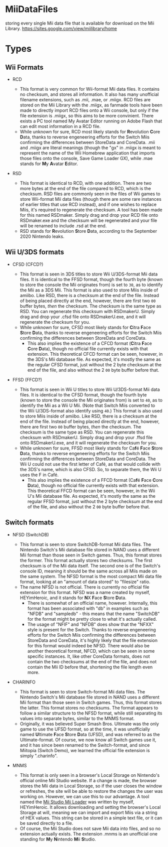 # MiiDataFiles
storing every single Mii data file that is available for download on the Mii Library. https://sites.google.com/view/miilibrary/home

# Types

## Wii Formats

* RCD
   * This format is very common for Wii-format Mii data files. It contains no checksum, and stores all information. It also has many unofficial filename extensions, such as .mii, .mae, or .miigx. RCD files are stored on the Mii Library with the .miigx, as fanmade tools have been made to directly import RCD files onto a Wii console, but only if the file extension is .miigx, so this aims to be more convinient. There exists a PC tool named My Avatar Editor running on Adobe Flash that can edit most information in a RCD file.
   * While unknown for sure, RCD most likely stands for **R**evolution **C**ore **D**ata, thanks to reverse engeneering efforts for the Switch Miis confirming the differences between StoreData and CoreData. .mii and .miigx are literal meanings (though the "gx" in .miigx is meant to represent the name of the Wii Homebrew application that imports those files onto the console, Save Game Loader GX), while .mae stands for **M**y **A**vatar **E**ditor.

* RSD
   * This format is identical to RCD, with one addition. There are two more bytes at the end of the file compared to RCD, which is the checksum. RSD files are commonly seen in the files of Wii games to store Wii-format Mii data files (though there are some rare instances of earlier titles that use RCD instead), and if one wishes to replace Miis, it's required to regenerate the checksum. A tool has been made for this named RSDmaker. Simply drag and drop your RCD file onto RSDmaker.exe and the checksum will be regenerated and your file will be renamed to include .rsd at the end.
   * RSD stands for **R**evolution **S**tore **D**ata, according to the September 2020 Nintendo leaks.

## Wii U/3DS formats

* CFSD (CFCD?)
   * This format is seen in 3DS titles to store Wii U/3DS-format Mii data files. It is identical to the FFSD format, though the fourth byte (known to store the console the Mii originates from) is set to `30`, as to identify the Mii as a 3DS Mii. This format is also used to store Miis inside of amiibo. Like RSD, there is a checksum at the end of the file. Instead of being placed directly at the end, however, there are first two `00` buffer bytes, *then* the checksum. The checksum is the same type as RSD. You can regenerate this checksum with RSDmakerU. Simply drag and drop your .cfsd file onto RSDmakerU.exe, and it will regenerate the checksum for you.
   * While unknown for sure, CFSD most likely stands for **C**itra **F**ace **S**tore **D**ata, thanks to reverse engeneering efforts for the Switch Miis confirming the differences between StoreData and CoreData.
      * This also implies the existence of a CFCD format (**C**itra **F**ace **C**ore **D**ata), though no official file currently exists with that extension. This theoretical CFCD format can be seen, however, in the 3DS's Mii database file. As expected, it's mostly the same as the regular CFSD format, just without the 2 byte checksum at the end of the file, and also without the 2 `00` byte buffer before that.

* FFSD (FFCD?)
   * This format is seen in Wii U titles to store Wii U/3DS-format Mii data files. It is identical to the CFSD format, though the fourth byte (known to store the console the Mii originates from) is set to `40`, as to identify the Mii as a Wii U Mii. (Note that Switch Miis converted to the Wii U/3DS-format also identify using `40`.) This format is also used to store Miis inside of amiibo. Like RSD, there is a checksum at the end of the file. Instead of being placed directly at the end, however, there are first two `00` buffer bytes, *then* the checksum. The checksum is the same type as RSD. You can regenerate this checksum with RSDmakerU. Simply drag and drop your .ffsd file onto RSDmakerU.exe, and it will regenerate the checksum for you.
   * While unknown for sure, FFSD most likely stands for Ca**f**é **F**ace **S**tore **D**ata, thanks to reverse engeneering efforts for the Switch Miis confirming the differences between StoreData and CoreData. The Wii U could not use the first letter of Café, as that would collide with the 3DS's name, which is also CFSD. So, to separate them, the Wii U uses the F in Café.
      * This also implies the existence of a FFCD format (Ca**f**é **F**ace **C**ore **D**ata), though no official file currently exists with that extension. This theoretical FFCD format can be seen, however, in the Wii U's Mii database file. As expected, it's mostly the same as the regular FFSD format, just without the 2 byte checksum at the end of the file, and also without the 2 `00` byte buffer before that.

## Switch formats

* NFSD (SwitchDB)
   * This format is seen to store SwitchDB-format Mii data files. The Nintendo Switch's Mii database file stored in NAND uses a different Mii format than those seen in Switch games. Thus, this format stores the former. This format actually stores two checksums. The first checksum is of the Mii data itself. The second one is of the Switch's console ID, meaning it should be the same across all Miis made on the same system. The NFSD format is the most compact Mii data file format, looking at an "amount of data stored" to "filesize" ratio.
   * The name NFSD is not official. There is currently no official file extension for this format. NFSD was a name created by myself, HEYimHeroic, and it stands for **N**X **F**ace **S**tore **D**ata.
      * There is somewhat of an official name, however. Internally, this format has been associated with "db" in examples such as "NFDB" and "sampledb" - this means that the name "SwitchDB" for the format might be pretty close to what it's actually called.
      * The usage of "NFIF" and "NFDB" does show that the "NFXX" style is present for the Switch. Thanks to reverse engeneering efforts for the Switch Miis confirming the differences between StoreData and CoreData, it's highly likely that the file extension for this format would indeed be NFSD. There would also be another theoretical format, NFCD, which can be seen in some specific instances. It, like other CoreData formats, does not contain the two checksums at the end of the file, and does not contain the Mii ID before that, shortening the file length even more.

* CHARINFO
   * This format is seen to store Switch-format Mii data files. The Nintendo Switch's Mii database file stored in NAND uses a different Mii format than those seen in Switch games. Thus, this format stores the latter. This format stores no checksums. The format appears to follow a similar structure to the NFSD format, while still separating its values into separate bytes, similar to the MNMS format.
   * Originally, it was believed Super Smash Bros. Ultimate was the only game to use the UFSD format, so at the time, it was unofficially named **U**ltimate **F**ace **S**tore **D**ata (UFSD), and was referred to as the Ultimate-format. Of course, we now know all Switch games use it, and it has since been renamed to the Switch-format, and since Miitopia (Switch Demo), we learned the official file extension is simply ".charinfo".

* MNMS
   * This format is only seen in a browser's Local Storage on Nintendo's official online Mii Studio website. If a change is made, the browser stores the Mii data in Local Storage, so if the user closes the window or refreshes, the site will be able to restore the changes the user was working on. However, we can use this to our advantage. A tool named the [Mii Studio Mii Loader](https://github.com/HEYimHeroic/MiiStudioMiiLoader) was written by myself, HEYimHeroic. It allows downloading and setting the browser's Local Storage at will, meaning we can import and export Miis via a string of HEX values. This string can be stored in a simple text file, or it can be saved directly to a file.
   * Of course, the Mii Studio does not save Mii data into files, and so no extension actually exists. The extension .mnms is an unofficial one standing for **M**y **N**intendo **M**ii **S**tudio.
